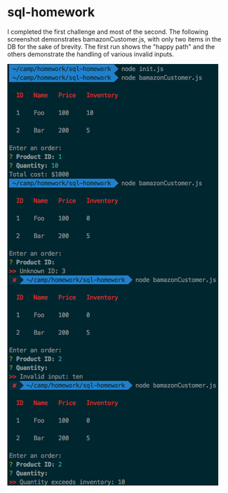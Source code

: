# sql-homework

I completed the first challenge and most of the second. The following screenshot demonstrates bamazonCustomer.js, with only two items in the DB for the sake of brevity. The first run shows the "happy path" and the others demonstrate the handling of various invalid inputs.

![](./screenshot.png)